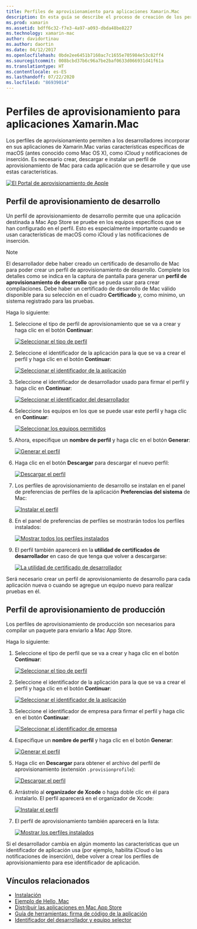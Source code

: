 ```yaml
---
title: Perfiles de aprovisionamiento para aplicaciones Xamarin.Mac
description: En esta guía se describe el proceso de creación de los perfiles de aprovisionamiento necesarios para publicar una aplicación Xamarin.Mac.
ms.prod: xamarin
ms.assetid: bdff6c32-f7e3-4a97-a093-dbda48be8227
ms.technology: xamarin-mac
author: davidortinau
ms.author: daortin
ms.date: 04/12/2017
ms.openlocfilehash: 0bde2ee6451b7160ac7c1655e705984e53c82ff4
ms.sourcegitcommit: 008bcbd37b6c96a7be2baf0633d066931d41f61a
ms.translationtype: HT
ms.contentlocale: es-ES
ms.lasthandoff: 07/22/2020
ms.locfileid: "86939014"
---
```

# <a name="provisioning-profiles-for-xamarinmac-apps"></a>Perfiles de aprovisionamiento para aplicaciones Xamarin.Mac

Los perfiles de aprovisionamiento permiten a los desarrolladores incorporar en sus aplicaciones de Xamarin.Mac varias características específicas de macOS (antes conocido como Mac OS X), como iCloud y notificaciones de inserción. Es necesario crear, descargar e instalar un perfil de aprovisionamiento de Mac para cada aplicación que se desarrolle y que use estas características.

[![El Portal de aprovisionamiento de Apple](profiles-images/certif13.png)](profiles-images/certif13.png#lightbox)

## <a name="development-provisioning-profile"></a>Perfil de aprovisionamiento de desarrollo

Un perfil de aprovisionamiento de desarrollo permite que una aplicación destinada a Mac App Store se pruebe en los equipos específicos que se han configurado en el perfil. Esto es especialmente importante cuando se usan características de macOS como iCloud y las notificaciones de inserción.

> [!NOTE]
> El desarrollador debe haber creado un certificado de desarrollo de Mac para poder crear un perfil de aprovisionamiento de desarrollo. Complete los detalles como se indica en la captura de pantalla para generar un **perfil de aprovisionamiento de desarrollo** que se pueda usar para crear compilaciones. Debe haber un certificado de desarrollo de Mac válido disponible para su selección en el cuadro **Certificado** y, como mínimo, un sistema registrado para las pruebas.

Haga lo siguiente:

1. Seleccione el tipo de perfil de aprovisionamiento que se va a crear y haga clic en el botón **Continuar**:

    [![Seleccionar el tipo de perfil](profiles-images/certif14.png)](profiles-images/certif14.png#lightbox)
2. Seleccione el identificador de la aplicación para la que se va a crear el perfil y haga clic en el botón **Continuar**:

    [![Seleccionar el identificador de la aplicación](profiles-images/certif15.png)](profiles-images/certif15.png#lightbox)
3. Seleccione el identificador de desarrollador usado para firmar el perfil y haga clic en **Continuar**:

    [![Seleccionar el identificador del desarrollador](profiles-images/certif16.png)](profiles-images/certif16.png#lightbox)
4. Seleccione los equipos en los que se puede usar este perfil y haga clic en **Continuar**:

    [![Seleccionar los equipos permitidos](profiles-images/certif17.png)](profiles-images/certif17.png#lightbox)
5. Ahora, especifique un **nombre de perfil** y haga clic en el botón **Generar**:

    [![Generar el perfil](profiles-images/certif18.png)](profiles-images/certif18.png#lightbox)
6. Haga clic en el botón **Descargar** para descargar el nuevo perfil:

    [![Descargar el perfil](profiles-images/certif19.png)](profiles-images/certif19.png#lightbox)
7. Los perfiles de aprovisionamiento de desarrollo se instalan en el panel de preferencias de perfiles de la aplicación **Preferencias del sistema** de Mac:

    [![Instalar el perfil](profiles-images/certif20.png)](profiles-images/certif20.png#lightbox)
8. En el panel de preferencias de perfiles se mostrarán todos los perfiles instalados:

    [![Mostrar todos los perfiles instalados](profiles-images/image47.png)](profiles-images/image47.png#lightbox)
9. El perfil también aparecerá en la **utilidad de certificados de desarrollador** en caso de que tenga que volver a descargarse:

    [![La utilidad de certificado de desarrollador](profiles-images/image48.png)](profiles-images/image48.png#lightbox)

Será necesario crear un perfil de aprovisionamiento de desarrollo para cada aplicación nueva o cuando se agregue un equipo nuevo para realizar pruebas en él.

## <a name="production-provisioning-profile"></a>Perfil de aprovisionamiento de producción

Los perfiles de aprovisionamiento de producción son necesarios para compilar un paquete para enviarlo a Mac App Store.

Haga lo siguiente:

1. Seleccione el tipo de perfil que se va a crear y haga clic en el botón **Continuar**:

    [![Seleccionar el tipo de perfil](profiles-images/certif21.png)](profiles-images/certif21.png#lightbox)
2. Seleccione el identificador de la aplicación para la que se va a crear el perfil y haga clic en el botón **Continuar**:

    [![Seleccionar el identificador de la aplicación](profiles-images/certif15.png)](profiles-images/certif15.png#lightbox)
3. Seleccione el identificador de empresa para firmar el perfil y haga clic en el botón **Continuar**:

    [![Seleccionar el identificador de empresa](profiles-images/certif23.png)](profiles-images/certif23.png#lightbox)
4. Especifique un **nombre de perfil** y haga clic en el botón **Generar**:

    [![Generar el perfil](profiles-images/certif24.png)](profiles-images/certif24.png#lightbox)
5. Haga clic en **Descargar** para obtener el archivo del perfil de aprovisionamiento (extensión `.provisionprofile`):

    [![Descargar el perfil](profiles-images/certif25.png)](profiles-images/certif25.png#lightbox)
6. Arrástrelo al **organizador de Xcode** o haga doble clic en él para instalarlo. El perfil aparecerá en el organizador de Xcode:

    [![Instalar el perfil](profiles-images/image51.png)](profiles-images/image51.png#lightbox)
7. El perfil de aprovisionamiento también aparecerá en la lista:

    [![Mostrar los perfiles instalados](profiles-images/certif26.png)](profiles-images/certif26.png#lightbox)

Si el desarrollador cambia en algún momento las características que un identificador de aplicación usa (por ejemplo, habilita iCloud o las notificaciones de inserción), debe volver a crear los perfiles de aprovisionamiento para ese identificador de aplicación.

## <a name="related-links"></a>Vínculos relacionados

- [Instalación](~//mac/get-started/installation.md)
- [Ejemplo de Hello, Mac](~//mac/get-started/hello-mac.md)
- [Distribuir las aplicaciones en Mac App Store](https://developer.apple.com/devcenter/mac/checklist/)
- [Guía de herramientas: firma de código de la aplicación](https://developer.apple.com/library/mac/#documentation/ToolsLanguages/Conceptual/OSXWorkflowGuide/CodeSigning/CodeSigning.html)
- [Identificador del desarrollador y equipo selector](https://developer.apple.com/developer-id/)
